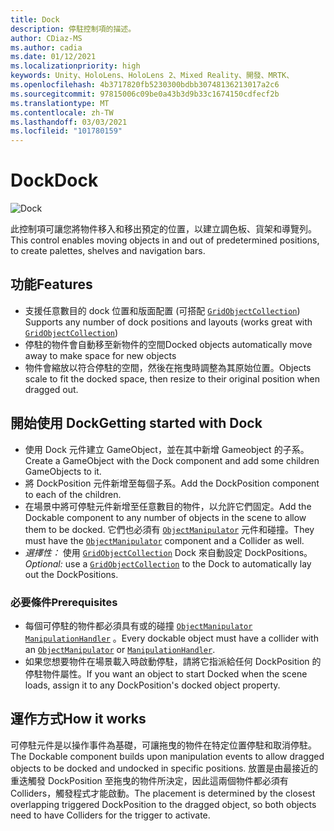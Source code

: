 ```yaml
---
title: Dock
description: 停駐控制項的描述。
author: CDiaz-MS
ms.author: cadia
ms.date: 01/12/2021
ms.localizationpriority: high
keywords: Unity、HoloLens、HoloLens 2、Mixed Reality、開發、MRTK、
ms.openlocfilehash: 4b3717820fb5230300bdbb30748136213017a2c6
ms.sourcegitcommit: 97815006c09be0a43b3d9b33c1674150cdfecf2b
ms.translationtype: MT
ms.contentlocale: zh-TW
ms.lasthandoff: 03/03/2021
ms.locfileid: "101780159"
---
```

# <a name="dock"></a><span data-ttu-id="25435-104">Dock</span><span class="sxs-lookup"><span data-stu-id="25435-104">Dock</span></span>

![Dock](../../Images/Dock/MRTK_UX_Dock_Main.png)

<span data-ttu-id="25435-106">此控制項可讓您將物件移入和移出預定的位置，以建立調色板、貨架和導覽列。</span><span class="sxs-lookup"><span data-stu-id="25435-106">This control enables moving objects in and out of predetermined positions, to create palettes, shelves and navigation bars.</span></span>

## <a name="features"></a><span data-ttu-id="25435-107">功能</span><span class="sxs-lookup"><span data-stu-id="25435-107">Features</span></span>

- <span data-ttu-id="25435-108">支援任意數目的 dock 位置和版面配置 (可搭配 [`GridObjectCollection`](xref:Microsoft.MixedReality.Toolkit.Utilities.GridObjectCollection)) </span><span class="sxs-lookup"><span data-stu-id="25435-108">Supports any number of dock positions and layouts (works great with [`GridObjectCollection`](xref:Microsoft.MixedReality.Toolkit.Utilities.GridObjectCollection))</span></span>
- <span data-ttu-id="25435-109">停駐的物件會自動移至新物件的空間</span><span class="sxs-lookup"><span data-stu-id="25435-109">Docked objects automatically move away to make space for new objects</span></span>
- <span data-ttu-id="25435-110">物件會縮放以符合停駐的空間，然後在拖曳時調整為其原始位置。</span><span class="sxs-lookup"><span data-stu-id="25435-110">Objects scale to fit the docked space, then resize to their original position when dragged out.</span></span>

## <a name="getting-started-with-dock"></a><span data-ttu-id="25435-111">開始使用 Dock</span><span class="sxs-lookup"><span data-stu-id="25435-111">Getting started with Dock</span></span>

- <span data-ttu-id="25435-112">使用 Dock 元件建立 GameObject，並在其中新增 Gameobject 的子系。</span><span class="sxs-lookup"><span data-stu-id="25435-112">Create a GameObject with the Dock component and add some children GameObjects to it.</span></span>
- <span data-ttu-id="25435-113">將 DockPosition 元件新增至每個子系。</span><span class="sxs-lookup"><span data-stu-id="25435-113">Add the DockPosition component to each of the children.</span></span>
- <span data-ttu-id="25435-114">在場景中將可停駐元件新增至任意數目的物件，以允許它們固定。</span><span class="sxs-lookup"><span data-stu-id="25435-114">Add the Dockable component to any number of objects in the scene to allow them to be docked.</span></span> <span data-ttu-id="25435-115">它們也必須有 [`ObjectManipulator`](xref:Microsoft.MixedReality.Toolkit.UI.ObjectManipulator) 元件和碰撞。</span><span class="sxs-lookup"><span data-stu-id="25435-115">They must have the [`ObjectManipulator`](xref:Microsoft.MixedReality.Toolkit.UI.ObjectManipulator) component and a Collider as well.</span></span>
- <span data-ttu-id="25435-116">*選擇性：* 使用 [`GridObjectCollection`](xref:Microsoft.MixedReality.Toolkit.Utilities.GridObjectCollection) Dock 來自動設定 DockPositions。</span><span class="sxs-lookup"><span data-stu-id="25435-116">*Optional:* use a [`GridObjectCollection`](xref:Microsoft.MixedReality.Toolkit.Utilities.GridObjectCollection) to the Dock to automatically lay out the DockPositions.</span></span>

### <a name="prerequisites"></a><span data-ttu-id="25435-117">必要條件</span><span class="sxs-lookup"><span data-stu-id="25435-117">Prerequisites</span></span>

- <span data-ttu-id="25435-118">每個可停駐的物件都必須具有或的碰撞 [`ObjectManipulator`](xref:Microsoft.MixedReality.Toolkit.UI.ObjectManipulator) [`ManipulationHandler`](xref:Microsoft.MixedReality.Toolkit.UI.ManipulationHandler) 。</span><span class="sxs-lookup"><span data-stu-id="25435-118">Every dockable object must have a collider with an [`ObjectManipulator`](xref:Microsoft.MixedReality.Toolkit.UI.ObjectManipulator) or [`ManipulationHandler`](xref:Microsoft.MixedReality.Toolkit.UI.ManipulationHandler).</span></span>
- <span data-ttu-id="25435-119">如果您想要物件在場景載入時啟動停駐，請將它指派給任何 DockPosition 的停駐物件屬性。</span><span class="sxs-lookup"><span data-stu-id="25435-119">If you want an object to start Docked when the scene loads, assign it to any DockPosition's docked object property.</span></span>

## <a name="how-it-works"></a><span data-ttu-id="25435-120">運作方式</span><span class="sxs-lookup"><span data-stu-id="25435-120">How it works</span></span>

<span data-ttu-id="25435-121">可停駐元件是以操作事件為基礎，可讓拖曳的物件在特定位置停駐和取消停駐。</span><span class="sxs-lookup"><span data-stu-id="25435-121">The Dockable component builds upon manipulation events to allow dragged objects to be docked and undocked in specific positions.</span></span> <span data-ttu-id="25435-122">放置是由最接近的重迭觸發 DockPosition 至拖曳的物件所決定，因此這兩個物件都必須有 Colliders，觸發程式才能啟動。</span><span class="sxs-lookup"><span data-stu-id="25435-122">The placement is determined by the closest overlapping triggered DockPosition to the dragged object, so both objects need to have Colliders for the trigger to activate.</span></span>

